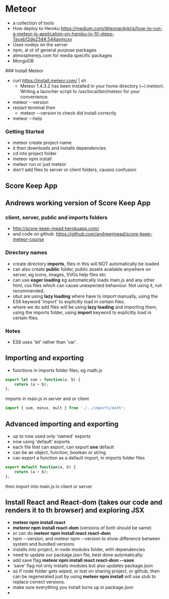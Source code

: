 
# Meteor
- a collection of tools
- How deploy to Heroku
<https://medium.com/@leonardykris/how-to-run-a-meteor-js-application-on-heroku-in-10-steps-7aceb12de234#.544aymcxv>
 - Uses nodejs on the server
 - npm, al ot of general purpose packages
 - atmospherejs.com for media specific packages
 - MongoDB 

### Install Meteor
- curl https://install.meteor.com/ | sh
    - Meteor 1.4.3.2 has been installed in your home directory (~/.meteor).
Writing a launcher script to /usr/local/bin/meteor for your convenience.  
- meteor --version
- restart terminal then 
    - meteor --version to check did install correctly
- meteor --help
### Getting Started
- meteor create project-name
- it then downloads and installs dependencies    
- cd into project folder
- meteor npm install
- meteor run or just meteor
- don't add files to server or client folders, causes confusion

## Score Keep App
## Andrews working version of Score Keep App
### client, server, public and imports folders
- <http://score-keep-mead.herokuapp.com/>
- and code on github: <https://github.com/andrewjmead/score-keep-meteor-course>
### Directory names
- create directory __imports__, files in this will NOT automatically be loaded
- can also create __public__ folder, public assets available anywhere on server, eg icons, images, SVGs help files etc
- can use __eager loading__  eg automatically loads main.js and any other html, css files which can cause unexpected behaviour. Not using it, not recommended.
- obut are using __lazy loading__ where have to import manually, using the ES6 keyword 'import' to explicitly load in certain files.
- where we do add files will be using  __lazy loading__ and importing them, using the imports folder, using __import__ keyword to explicitly load in certain files.

### Notes
- ES6 uses 'let' rather than 'var'.
## Importing and exporting
- functions in imports folder files, eg math.js
```javascript
export let sum = function(a, b) {
    return (a + b);
};
```
imports in main.js in server and or client
```javascript
import { sum, minus, mult } from './../imports/math';
```
## Advanced importing and exporting
- up to now used only 'named' exports
- now using 'default' exports
- each file that can export, can export __one__ default
- can be an object, function, boolean or string
- can export a function as a default import, in imports folder files
```javascript
export default function(a, b) {
    return (a + b);
};
```
then import into main.js in client or server
## Install React and React-dom (takes our code and renders it to th browser) and exploring JSX
- __meteor npm install react__
- __meteror npm install react-dom__ (versions of both should be same)
- or can do __meteor npm install react__ __react-dom__
- npm --version, and meteor npm --version to show difference between system and bundled versions
- installs into project, in node modules folder, with dependencies
- need to update our package.json file, best done automatically:
- add save flag __meteor npm install react react-dom --save__
- 'save' flag not only installs modules but also updates package.json
- so if node folder gets wiped, or lost on sharing project, or github, then can be regenerated just by using __meteor npm install__ will use stub to replace correct versions.
- make sure everything you install turns up in package.json
- 






